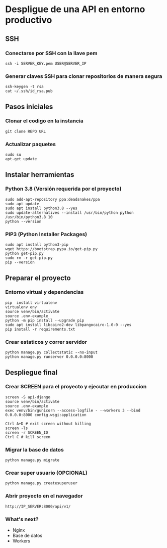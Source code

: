 # Despligue de una API en entorno productivo

## SSH

### Conectarse por SSH con la llave pem

    ssh -i SERVER_KEY.pem USER@SERVER_IP

### Generar claves SSH para clonar repositorios de manera segura

    ssh-keygen -t rsa
    cat ~/.ssh/id_rsa.pub

## Pasos iniciales

### Clonar el codigo en la instancia

    git clone REPO URL

### Actualizar paquetes

    sudo su
    apt-get update

## Instalar herramientas

### Python 3.8 (Versión requerida por el proyecto)

    sudo add-apt-repository ppa:deadsnakes/ppa
    sudo apt update
    sudo apt install python3.8 --yes
    sudo update-alternatives --install /usr/bin/python python /usr/bin/python3.8 10
    python --version

### PIP3 (Python Installer Packages)

    sudo apt install python3-pip
    wget https://bootstrap.pypa.io/get-pip.py
    python get-pip.py
    sudo rm -r get-pip.py
    pip --version

## Preparar el proyecto

### Entorno virtual y dependencias

    pip  install virtualenv
    virtualenv env
    source venv/bin/activate
    source .env-example
    python -m pip install --upgrade pip
    sudo apt install libcairo2-dev libpangocairo-1.0-0 --yes
    pip install -r requirements.txt

### Crear estaticos y correr servidor

    python manage.py collectstatic --no-input
    python manage.py runserver 0.0.0.0:8000

## Despliegue final

### Crear SCREEN para el proyecto y ejecutar en produccion

    screen -S api-django
    source venv/bin/activate
    source .env-example
    exec venv/bin/gunicorn --access-logfile - --workers 3 --bind 0.0.0.0:8000 config.wsgi:application

    Ctrl A+D # exit screen without killing
    screen -ls
    screen -r SCREEN_ID
    Ctrl C # kill screen

### Migrar la base de datos

    python manage.py migrate

### Crear super usuario (OPCIONAL)

    python manage.py createsuperuser

### Abrir proyecto en el navegador

    http://IP_SERVER:8000/api/v1/

### What's next?

- Nginx
- Base de datos
- Workers

